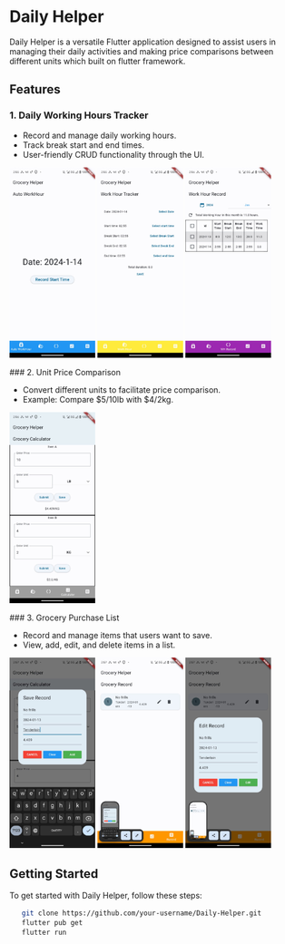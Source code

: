 # Daily Helper

Daily Helper is a versatile Flutter application designed to assist users in managing their daily activities and making price comparisons between different units which built on flutter framework.

## Features

### 1. Daily Working Hours Tracker

- Record and manage daily working hours.
- Track break start and end times.
- User-friendly CRUD functionality through the UI.
<p>
        <img src="./image/recordWorkHour.jpeg" width="30%" height="30%" />
        <img src="./image/updateInsertworkHour.jpeg" width="30%" height="30%" />
        <img src="./image/workHourRecord.jpeg" width="30%" height="30%" />
</p>
### 2. Unit Price Comparison

- Convert different units to facilitate price comparison.
- Example: Compare $5/10lb with $4/2kg.
<p>
        <img src="./image/priceCompare.jpeg" width="30%" height="30%" />
</p>
### 3. Grocery Purchase List

- Record and manage items that users want to save.
- View, add, edit, and delete items in a list.
<p>
        <img src="./image/saveItem.jpeg" width="30%" height="30%" />
        <img src="./image/purchaseList.jpeg" width="30%" height="30%" />
        <img src="./image/editPurchaseList.jpeg" width="30%" height="30%" />
</p>

## Getting Started

To get started with Daily Helper, follow these steps:

```bash
   git clone https://github.com/your-username/Daily-Helper.git
   flutter pub get
   flutter run
```
